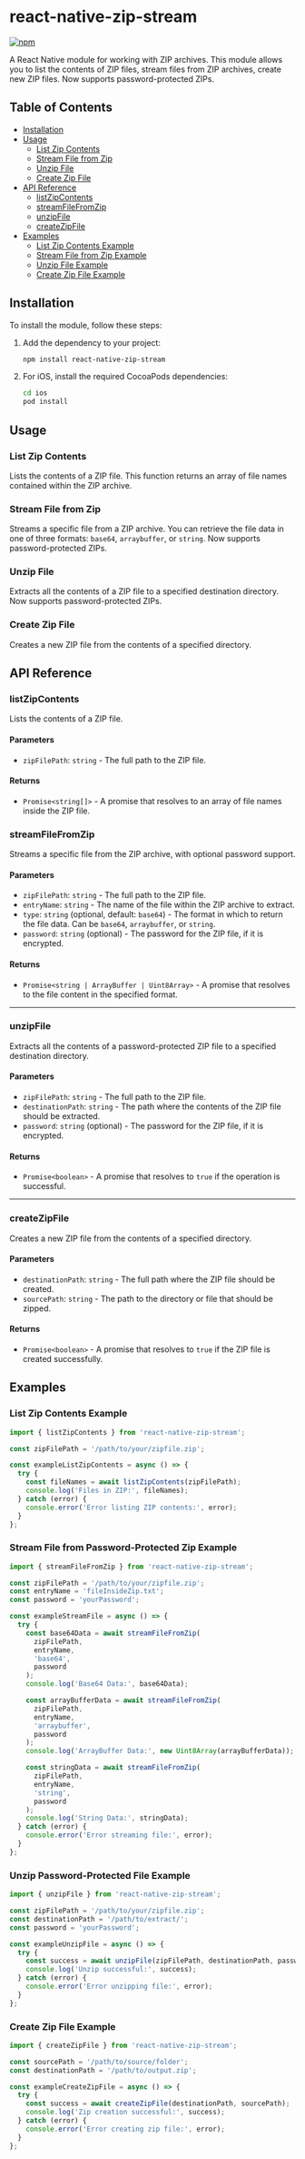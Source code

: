 # react-native-zip-stream

[![npm](https://img.shields.io/npm/v/react-native-zip-stream.svg?style=flat-square)](https://www.npmjs.com/package/react-native-zip-stream)

A React Native module for working with ZIP archives. This module allows you to list the contents of ZIP files, stream files from ZIP archives, create new ZIP files. Now supports password-protected ZIPs.

## Table of Contents

- [Installation](#installation)
- [Usage](#usage)
  - [List Zip Contents](#list-zip-contents)
  - [Stream File from Zip](#stream-file-from-zip)
  - [Unzip File](#unzip-file)
  - [Create Zip File](#create-zip-file)
- [API Reference](#api-reference)
  - [listZipContents](#listzipcontents)
  - [streamFileFromZip](#streamfilefromzip)
  - [unzipFile](#unzipfile)
  - [createZipFile](#createzipfile)
- [Examples](#examples)
  - [List Zip Contents Example](#list-zip-contents-example)
  - [Stream File from Zip Example](#stream-file-from-zip-example)
  - [Unzip File Example](#unzip-file-example)
  - [Create Zip File Example](#create-zip-file-example)

## Installation

To install the module, follow these steps:

1. Add the dependency to your project:

   ```bash
   npm install react-native-zip-stream
   ```

2. For iOS, install the required CocoaPods dependencies:

   ```bash
   cd ios
   pod install
   ```


## Usage

### List Zip Contents

Lists the contents of a ZIP file. This function returns an array of file names contained within the ZIP archive.

### Stream File from Zip

Streams a specific file from a ZIP archive. You can retrieve the file data in one of three formats: `base64`, `arraybuffer`, or `string`. Now supports password-protected ZIPs.

### Unzip File

Extracts all the contents of a ZIP file to a specified destination directory. Now supports password-protected ZIPs.

### Create Zip File

Creates a new ZIP file from the contents of a specified directory.

## API Reference

### listZipContents

Lists the contents of a ZIP file.

#### Parameters

- `zipFilePath`: `string` - The full path to the ZIP file.

#### Returns

- `Promise<string[]>` - A promise that resolves to an array of file names inside the ZIP file.

### streamFileFromZip

Streams a specific file from the ZIP archive, with optional password support.

#### Parameters

- `zipFilePath`: `string` - The full path to the ZIP file.
- `entryName`: `string` - The name of the file within the ZIP archive to extract.
- `type`: `string` (optional, default: `base64`) - The format in which to return the file data. Can be `base64`, `arraybuffer`, or `string`.
- `password`: `string` (optional) - The password for the ZIP file, if it is encrypted.

#### Returns

- `Promise<string | ArrayBuffer | Uint8Array>` - A promise that resolves to the file content in the specified format.

---

### unzipFile

Extracts all the contents of a password-protected ZIP file to a specified destination directory.

#### Parameters

- `zipFilePath`: `string` - The full path to the ZIP file.
- `destinationPath`: `string` - The path where the contents of the ZIP file should be extracted.
- `password`: `string` (optional) - The password for the ZIP file, if it is encrypted.

#### Returns

- `Promise<boolean>` - A promise that resolves to `true` if the operation is successful.

---

### createZipFile

Creates a new ZIP file from the contents of a specified directory.

#### Parameters

- `destinationPath`: `string` - The full path where the ZIP file should be created.
- `sourcePath`: `string` - The path to the directory or file that should be zipped.

#### Returns

- `Promise<boolean>` - A promise that resolves to `true` if the ZIP file is created successfully.

## Examples

### List Zip Contents Example

```typescript
import { listZipContents } from 'react-native-zip-stream';

const zipFilePath = '/path/to/your/zipfile.zip';

const exampleListZipContents = async () => {
  try {
    const fileNames = await listZipContents(zipFilePath);
    console.log('Files in ZIP:', fileNames);
  } catch (error) {
    console.error('Error listing ZIP contents:', error);
  }
};
```

### Stream File from Password-Protected Zip Example

```typescript
import { streamFileFromZip } from 'react-native-zip-stream';

const zipFilePath = '/path/to/your/zipfile.zip';
const entryName = 'fileInsideZip.txt';
const password = 'yourPassword';

const exampleStreamFile = async () => {
  try {
    const base64Data = await streamFileFromZip(
      zipFilePath,
      entryName,
      'base64',
      password
    );
    console.log('Base64 Data:', base64Data);

    const arrayBufferData = await streamFileFromZip(
      zipFilePath,
      entryName,
      'arraybuffer',
      password
    );
    console.log('ArrayBuffer Data:', new Uint8Array(arrayBufferData));

    const stringData = await streamFileFromZip(
      zipFilePath,
      entryName,
      'string',
      password
    );
    console.log('String Data:', stringData);
  } catch (error) {
    console.error('Error streaming file:', error);
  }
};
```

### Unzip Password-Protected File Example

```typescript
import { unzipFile } from 'react-native-zip-stream';

const zipFilePath = '/path/to/your/zipfile.zip';
const destinationPath = '/path/to/extract/';
const password = 'yourPassword';

const exampleUnzipFile = async () => {
  try {
    const success = await unzipFile(zipFilePath, destinationPath, password);
    console.log('Unzip successful:', success);
  } catch (error) {
    console.error('Error unzipping file:', error);
  }
};
```

### Create Zip File Example

```typescript
import { createZipFile } from 'react-native-zip-stream';

const sourcePath = '/path/to/source/folder';
const destinationPath = '/path/to/output.zip';

const exampleCreateZipFile = async () => {
  try {
    const success = await createZipFile(destinationPath, sourcePath);
    console.log('Zip creation successful:', success);
  } catch (error) {
    console.error('Error creating zip file:', error);
  }
};
```
